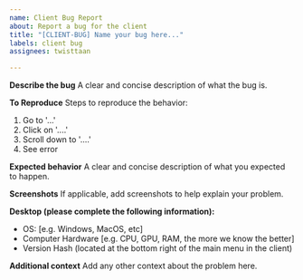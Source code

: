 ```yaml
---
name: Client Bug Report
about: Report a bug for the client
title: "[CLIENT-BUG] Name your bug here..."
labels: client bug
assignees: twisttaan

---
```


**Describe the bug**
A clear and concise description of what the bug is.

**To Reproduce**
Steps to reproduce the behavior:
1. Go to '...'
2. Click on '....'
3. Scroll down to '....'
4. See error

**Expected behavior**
A clear and concise description of what you expected to happen.

**Screenshots**
If applicable, add screenshots to help explain your problem.

**Desktop (please complete the following information):**
 - OS: [e.g. Windows, MacOS, etc]
 - Computer Hardware [e.g. CPU, GPU, RAM, the more we know the better]
 - Version Hash (located at the bottom right of the main menu in the client)

**Additional context**
Add any other context about the problem here.
